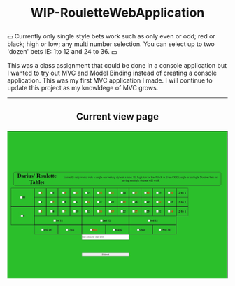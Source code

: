 #  <p align="center"> WIP-RouletteWebApplication </p>
:dollar: Currently only single style bets work such as only even or odd; red or black; high or low; any multi number selection. You can select up to two 'dozen' bets IE: 1to 12 and 24 to 36. :dollar:

This was a class assignment that could be done in a console application but I wanted to try out MVC and Model Binding instead of creating a console application. This was my first MVC application I made. I will continue to update this project as my knowldege of MVC grows. 

*** 
##  <p align="center">  Current view page </p>
![](/images/game.JPG)
